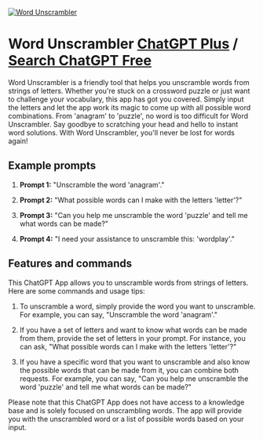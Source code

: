 
[![Word Unscrambler](https://files.oaiusercontent.com/file-BE03AgULG5cn0bv0aIxkCuUg?se=2123-10-17T21%3A03%3A43Z&sp=r&sv=2021-08-06&sr=b&rscc=max-age%3D31536000%2C%20immutable&rscd=attachment%3B%20filename%3D6edaa38a-966b-4e5f-9064-65caf6fa743a.png&sig=odschAti2zd6mEqGo62u71thr5B0cKqGyBZtVW7xjLA%3D)](https://chat.openai.com/g/g-S30OuZuOe-word-unscrambler)

# Word Unscrambler [ChatGPT Plus](https://chat.openai.com/g/g-S30OuZuOe-word-unscrambler) / [Search ChatGPT Free](https://gptcall.net/index.html#/?search=Word%20Unscrambler)

Word Unscrambler is a friendly tool that helps you unscramble words from strings of letters. Whether you're stuck on a crossword puzzle or just want to challenge your vocabulary, this app has got you covered. Simply input the letters and let the app work its magic to come up with all possible word combinations. From 'anagram' to 'puzzle', no word is too difficult for Word Unscrambler. Say goodbye to scratching your head and hello to instant word solutions. With Word Unscrambler, you'll never be lost for words again!

## Example prompts

1. **Prompt 1:** "Unscramble the word 'anagram'."

2. **Prompt 2:** "What possible words can I make with the letters 'letter'?"

3. **Prompt 3:** "Can you help me unscramble the word 'puzzle' and tell me what words can be made?"

4. **Prompt 4:** "I need your assistance to unscramble this: 'wordplay'."

## Features and commands

This ChatGPT App allows you to unscramble words from strings of letters. Here are some commands and usage tips:

1. To unscramble a word, simply provide the word you want to unscramble. For example, you can say, "Unscramble the word 'anagram'."

2. If you have a set of letters and want to know what words can be made from them, provide the set of letters in your prompt. For instance, you can ask, "What possible words can I make with the letters 'letter'?"

3. If you have a specific word that you want to unscramble and also know the possible words that can be made from it, you can combine both requests. For example, you can say, "Can you help me unscramble the word 'puzzle' and tell me what words can be made?"

Please note that this ChatGPT App does not have access to a knowledge base and is solely focused on unscrambling words. The app will provide you with the unscrambled word or a list of possible words based on your input.


